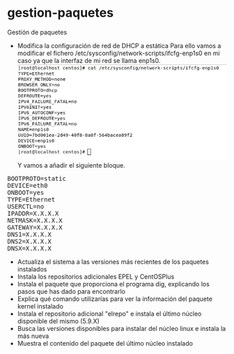 # gestion-paquetes
Gestión de paquetes

* Modifica la configuración de red de DHCP a estática
Para ello vamos a modificar el fichero /etc/sysconfig/network-scripts/ifcfg-enp1s0 en mi caso ya que la interfaz de mi red se llama enp1s0.
![conf_red](/images/conf_red.png)
Y vamos a añadir el siguiente bloque.
<pre>BOOTPROTO=static
DEVICE=eth0
ONBOOT=yes
TYPE=Ethernet
USERCTL=no
IPADDR=X.X.X.X
NETMASK=X.X.X.X
GATEWAY=X.X.X.X
DNS1=X.X.X.X
DNS2=X.X.X.X
DNSX=X.X.X.X</pre>
* Actualiza el sistema a las versiones más recientes de los paquetes instalados     
* Instala los repositorios adicionales EPEL y CentOSPlus     
* Instala el paquete que proporciona el programa dig, explicando los pasos que has dado para encontrarlo     
* Explica qué comando utilizarías para ver la información del paquete kernel instalado     
* Instala el repositorio adicional "elrepo" e instala el último núcleo disponible del mismo (5.9.X)     
* Busca las versiones disponibles para instalar del núcleo linux e instala la más nueva     
* Muestra el contenido del paquete del último núcleo instalado
